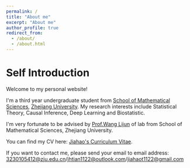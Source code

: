 ```yaml
---
permalink: /
title: "About me"
excerpt: "About me"
author_profile: true
redirect_from:
  - /about/
  - /about.html
--- 
```



Self Introduction
====

Welcome to my personal website!

I'm a third year undergraduate student from [School of Mathematical Sciences](http://www.math.zju.edu.cn), [Zhejiang University](https://www.zju.edu.cn). My research interests include Statistical Theory, Causal Inference, Deep Learning and Biostatistic.

I'm very fortunate to be advised by [Prof.Wang Lijun](https://hohoweiya.xyz/) of lab from School of Mathematical Sciences, Zhejiang University.

You can find my CV here: [Jiahao's Curriculum Vitae](../assets/Curriculum_Vitae.pdf).

If you want to contact me, please send your email to email address: 3230105412@zju.edu.cn/jhtian1122@outlook.com/jiahaot1122@gmail.com

